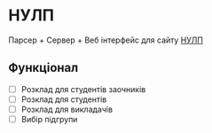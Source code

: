 # НУЛП

Парсер + Сервер + Веб інтерфейс для сайту [НУЛП](http://lpnu.ua)


## Функціонал
- [ ] Розклад для студентів заочників
- [ ] Розклад для студентів
- [ ] Розклад для викладачів
- [ ] Вибір підгрупи
